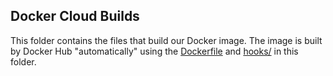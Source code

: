 ## Docker Cloud Builds

This folder contains the files that build our Docker image. The image
is built by Docker Hub "automatically" using the [Dockerfile](Dockerfile)
and [hooks/](hooks/) in this folder.
